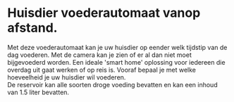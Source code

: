 # Huisdier voederautomaat vanop afstand.

Met deze voederautomaat kan je uw huisdier op eender welk tijdstip van de dag voederen.
Met de camera kan je zien of er al dan niet moet bijgevoederd worden.
Een ideale 'smart home' oplossing voor iedereen die overdag uit gaat werken of op reis is.
Vooraf bepaal je met welke hoeveelheid je uw huisdier wil voederen.  
De reservoir kan alle soorten droge voeding bevatten en kan een inhoud van 1.5 liter bevatten.

